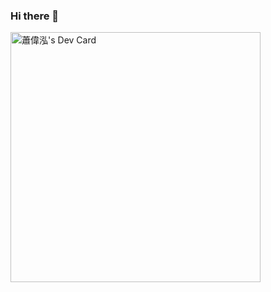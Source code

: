 ### Hi there 👋

<!--
**weihung0831/weihung0831** is a ✨ _special_ ✨ repository because its `README.md` (this file) appears on your GitHub profile.

Here are some ideas to get you started:

- 🔭 I’m currently working on ...
- 🌱 I’m currently learning ...
- 👯 I’m looking to collaborate on ...
- 🤔 I’m looking for help with ...
- 💬 Ask me about ...
- 📫 How to reach me: ...
- 😄 Pronouns: ...
- ⚡ Fun fact: ...
-->

<a href="https://app.daily.dev/weihung"><img src="https://api.daily.dev/devcards/62e95dbf8c8a4ce2a3f0576ad30fcbc0.png?r=urb" width="400" alt="蕭偉泓's Dev Card"/></a>
